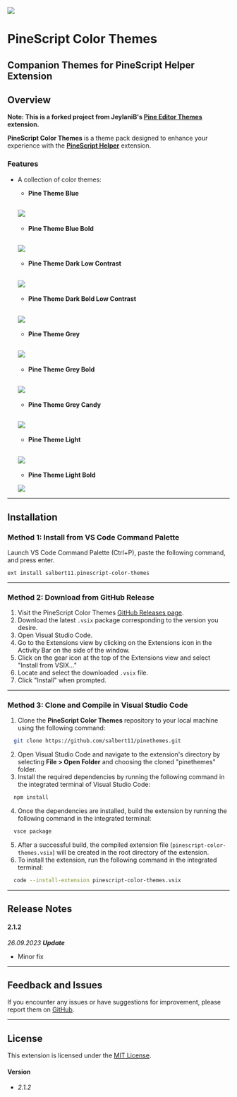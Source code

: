 ![](https://github.com/jeyllani/pinethemes/blob/main/images/pineicon.png?raw=true")
# PineScript Color Themes
## Companion Themes for PineScript Helper Extension

## Overview
**Note: This is a forked project from JeylaniB's [Pine Editor Themes](https://marketplace.visualstudio.com/items?itemName=JeylaniB.pine-editor-themes) extension.**

**PineScript Color Themes** is a theme pack designed to enhance your experience with the [**PineScript Helper**](https://marketplace.visualstudio.com/items?itemName=salbert11.pinescript-helper) extension.

### Features

- A collection of color themes:
  - **Pine Theme Blue**

  ![](https://github.com/salbert11/pinethemes/blob/pinescript-color-themes/images/pine-theme-blue.png?raw=true)
  ---
  - **Pine Theme Blue Bold**

  ![](https://github.com/salbert11/pinethemes/blob/pinescript-color-themes/images/pine-theme-blue-bold.png?raw=true)
  ---
  - **Pine Theme Dark Low Contrast**

  ![](https://github.com/salbert11/pinethemes/blob/pinescript-color-themes/images/pine-theme-dark-low-contrast.png?raw=true)
  ---
  - **Pine Theme Dark Bold Low Contrast**
  
  ![](https://github.com/salbert11/pinethemes/blob/pinescript-color-themes/images/pine-theme-dark-bold-low-contrast.png?raw=true)
  ---
  - **Pine Theme Grey**
  
  ![](https://github.com/salbert11/pinethemes/blob/pinescript-color-themes/images/pine-theme-grey.png?raw=true)
  ---
  - **Pine Theme Grey Bold**
  
  ![](https://github.com/salbert11/pinethemes/blob/pinescript-color-themes/images/pine-theme-grey-bold.png?raw=true)
  ---
  - **Pine Theme Grey Candy**
  
  ![](https://github.com/salbert11/pinethemes/blob/pinescript-color-themes/images/pine-theme-grey-candy.png?raw=true)
  ---
  - **Pine Theme Light**
  
  ![](https://github.com/salbert11/pinethemes/blob/pinescript-color-themes/images/pine-theme-light.png?raw=true)
  ---
  - **Pine Theme Light Bold**
  
  ![](https://github.com/salbert11/pinethemes/blob/pinescript-color-themes/images/pine-theme-light-bold.png?raw=true)

---

## Installation
### Method 1: Install from VS Code Command Palette

Launch VS Code Command Palette (Ctrl+P), paste the following command, and press enter.
```
ext install salbert11.pinescript-color-themes
```

---

### Method 2: Download from GitHub Release

1. Visit the PineScript Color Themes [GitHub Releases page](https://github.com/salbert11/pinethemes/releases).
2. Download the latest `.vsix` package corresponding to the version you desire.
3. Open Visual Studio Code.
4. Go to the Extensions view by clicking on the Extensions icon in the Activity Bar on the side of the window.
5. Click on the gear icon at the top of the Extensions view and select "Install from VSIX..."
6. Locate and select the downloaded `.vsix` file.
7. Click "Install" when prompted.

---

### Method 3: Clone and Compile in Visual Studio Code 

1. Clone the **PineScript Color Themes** repository to your local machine using the following command:

```bash
  git clone https://github.com/salbert11/pinethemes.git
```
2. Open Visual Studio Code and navigate to the extension's directory by selecting **File > Open Folder**  and choosing the cloned "pinethemes" folder. 
3. Install the required dependencies by running the following command in the integrated terminal of Visual Studio Code:

```bash
  npm install
```   
4. Once the dependencies are installed, build the extension by running the following command in the integrated terminal:

```bash
  vsce package
``` 
5. After a successful build, the compiled extension file (`pinescript-color-themes.vsix`) will be created in the root directory of the extension.
6. To install the extension, run the following command in the integrated terminal:
```bash
  code --install-extension pinescript-color-themes.vsix
```

---

## Release Notes
#### **2.1.2**

*26.09.2023 **Update*** 
- Minor fix

---

## Feedback and Issues

If you encounter any issues or have suggestions for improvement, please report them on [GitHub](https://github.com/salbert11/pinethemes/issues). 

---

## License

This extension is licensed under the [MIT License](./LICENSE.md).

#### Version 
- *2.1.2*